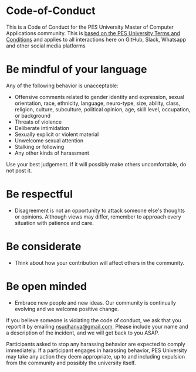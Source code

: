 # Code-of-Conduct

This is a Code of Conduct for the PES University Master of Computer Applications community. This is [based on the PES University Terms and Conditions](http://pes.edu/pessat/terms-conditions/) and applies to all interactions here on GitHub, Slack, Whatsapp and other social media platforms

# Be mindful of your language
Any of the following behavior is unacceptable: 
* Offensive comments related to gender identity and expression, sexual orientation, race, ethnicity, language, neuro-type, size, ability, class, religion, culture, subculture, political opinion, age, skill level, occupation, or background
* Threats of violence
* Deliberate intimidation
* Sexually explicit or violent material
* Unwelcome sexual attention
* Stalking or following
* Any other kinds of harassment

Use your best judgement. If it will possibly make others uncomfortable, do not post it.

# Be respectful 
* Disagreement is not an opportunity to attack someone else's thoughts or opinions. Although views may differ, remember to approach every situation with patience and care. 

# Be considerate
* Think about how your contribution will affect others in the community. 

# Be open minded
* Embrace new people and new ideas. Our community is continually evolving and we welcome positive change.

If you believe someone is violating the code of conduct, we ask that you report it by emailing [nsudhanva@gmail.com](mailto:nsudhanva@gmail.com). Please include your name and a description of the incident, and we will get back to you ASAP.

Participants asked to stop any harassing behavior are expected to comply immediately. If a participant engages in harassing behavior, PES University may take any action they deem appropriate, up to and including expulsion from the community and possibly the university itself.
